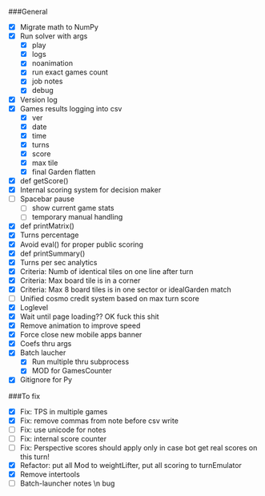###General

- [x] Migrate math to NumPy
- [x] Run solver with args
	- [x] play
	- [x] logs
	- [x] noanimation
	- [x] run exact games count
	- [x] job notes
	- [x] debug
- [x] Version log
- [x] Games results logging into csv
	- [x] ver
	- [x] date
	- [x] time
	- [x] turns
	- [x] score
	- [x] max tile
	- [x] final Garden flatten
- [x] def getScore()
- [x] Internal scoring system for decision maker
- [ ] Spacebar pause
	- [ ] show current game stats
	- [ ] temporary manual handling
- [x] def printMatrix()
- [x] Turns percentage
- [x] Avoid eval() for proper public scoring
- [x] def printSummary()
- [x] Turns per sec analytics
- [x] Criteria: Numb of identical tiles on one line after turn
- [x] Criteria: Max board tile is in a corner
- [x] Criteria: Max 8 board tiles is in one sector or idealGarden match
- [ ] Unified cosmo credit system based on max turn score
- [x] Loglevel
- [x] Wait until page loading?? OK fuck this shit
- [x] Remove animation to improve speed
- [x] Force close new mobile apps banner
- [x] Coefs thru args
- [x] Batch laucher
	- [x] Run multiple thru subprocess
	- [x] MOD for GamesCounter
- [x] Gitignore for Py

###To fix
 - [x] Fix: TPS in multiple games
 - [x] Fix: remove commas from note before csv write
 - [ ] Fix: use unicode for notes
 - [ ] Fix: internal score counter
 - [ ] Fix: Perspective scores should apply only in case bot get real scores on this turn!
 - [x] Refactor: put all Mod to weightLifter, put all scoring to turnEmulator
 - [x] Remove intertools
 - [ ] Batch-launcher notes \n bug